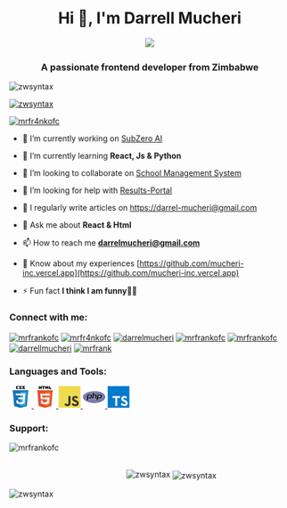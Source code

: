 <h1 align="center">Hi 👋, I'm Darrell Mucheri </h1>
<p align="center">
  <img src="https://i.postimg.cc/zfJQ3900/headmaster1.jpg">
</p>
<h3 align="center">A passionate frontend developer from Zimbabwe</h3>

<p align="left"> <img src="https://komarev.com/ghpvc/?username=zwsyntax&label=Profile%20views&color=0e75b6&style=flat" alt="zwsyntax" /> </p>

<p align="left"> <a href="https://github.com/ryo-ma/github-profile-trophy"><img src="https://github-profile-trophy.vercel.app/?username=zwsyntax" alt="zwsyntax" /></a> </p>

<p align="left"> <a href="https://twitter.com/mrfr4nkofc" target="blank"><img src="https://img.shields.io/twitter/follow/mrfr4nkofc?logo=twitter&style=for-the-badge" alt="mrfr4nkofc" /></a> </p>

- 🔭 I’m currently working on [SubZero AI](https://github.com/ZwSyntax/Subzero-AI)

- 🌱 I’m currently learning **React, Js & Python**

- 👯 I’m looking to collaborate on [School Management System](https://github.com/ZwSyntax/School_Management_DBMS)

- 🤝 I’m looking for help with [Results-Portal](https://github.com/ZwSyntax/Results-Portal)

- 📝 I regularly write articles on [https://darrel-mucheri@gmail.com](https://darrel-mucheri@gmail.com)

- 💬 Ask me about **React & Html**

- 📫 How to reach me **darrelmucheri@gmail.com**

- 📄 Know about my experiences [https://github.com/mucheri-inc.vercel.app](https://github.com/mucheri-inc.vercel.app)

- ⚡ Fun fact **I think I am funny🤣🤙**

<h3 align="left">Connect with me:</h3>
<p align="left">
<a href="https://dev.to/mrfrankofc" target="blank"><img align="center" src="https://raw.githubusercontent.com/rahuldkjain/github-profile-readme-generator/master/src/images/icons/Social/devto.svg" alt="mrfrankofc" height="30" width="40" /></a>
<a href="https://twitter.com/mrfr4nkofc" target="blank"><img align="center" src="https://raw.githubusercontent.com/rahuldkjain/github-profile-readme-generator/master/src/images/icons/Social/twitter.svg" alt="mrfr4nkofc" height="30" width="40" /></a>
<a href="https://linkedin.com/in/darrelmucheri" target="blank"><img align="center" src="https://raw.githubusercontent.com/rahuldkjain/github-profile-readme-generator/master/src/images/icons/Social/linked-in-alt.svg" alt="darrelmucheri" height="30" width="40" /></a>
<a href="https://stackoverflow.com/users/mrfrankofc" target="blank"><img align="center" src="https://raw.githubusercontent.com/rahuldkjain/github-profile-readme-generator/master/src/images/icons/Social/stack-overflow.svg" alt="mrfrankofc" height="30" width="40" /></a>
<a href="https://codesandbox.com/mrfrankofc" target="blank"><img align="center" src="https://raw.githubusercontent.com/rahuldkjain/github-profile-readme-generator/master/src/images/icons/Social/codesandbox.svg" alt="mrfrankofc" height="30" width="40" /></a>
<a href="https://fb.com/darrellmucheri" target="blank"><img align="center" src="https://raw.githubusercontent.com/rahuldkjain/github-profile-readme-generator/master/src/images/icons/Social/facebook.svg" alt="darrellmucheri" height="30" width="40" /></a>
<a href="https://instagram.com/mrfrank" target="blank"><img align="center" src="https://raw.githubusercontent.com/rahuldkjain/github-profile-readme-generator/master/src/images/icons/Social/instagram.svg" alt="mrfrank" height="30" width="40" /></a>
</p>

<h3 align="left">Languages and Tools:</h3>
<p align="left"> <a href="https://www.w3schools.com/css/" target="_blank" rel="noreferrer"> <img src="https://raw.githubusercontent.com/devicons/devicon/master/icons/css3/css3-original-wordmark.svg" alt="css3" width="40" height="40"/> </a> <a href="https://www.w3.org/html/" target="_blank" rel="noreferrer"> <img src="https://raw.githubusercontent.com/devicons/devicon/master/icons/html5/html5-original-wordmark.svg" alt="html5" width="40" height="40"/> </a> <a href="https://developer.mozilla.org/en-US/docs/Web/JavaScript" target="_blank" rel="noreferrer"> <img src="https://raw.githubusercontent.com/devicons/devicon/master/icons/javascript/javascript-original.svg" alt="javascript" width="40" height="40"/> </a> <a href="https://www.php.net" target="_blank" rel="noreferrer"> <img src="https://raw.githubusercontent.com/devicons/devicon/master/icons/php/php-original.svg" alt="php" width="40" height="40"/> </a> <a href="https://www.typescriptlang.org/" target="_blank" rel="noreferrer"> <img src="https://raw.githubusercontent.com/devicons/devicon/master/icons/typescript/typescript-original.svg" alt="typescript" width="40" height="40"/> </a> </p>

<h3 align="left">Support:</h3>
<p><a href="https://www.buymeacoffee.com/mrfrankofc"> <img align="left" src="https://cdn.buymeacoffee.com/buttons/v2/default-yellow.png" height="50" width="210" alt="mrfrankofc" /></a></p><br><br>

<p><img align="left" src="https://github-readme-stats.vercel.app/api/top-langs?username=zwsyntax&show_icons=true&locale=en&layout=compact" alt="zwsyntax" /></p>

<p>&nbsp;<img align="center" src="https://github-readme-stats.vercel.app/api?username=zwsyntax&show_icons=true&locale=en" alt="zwsyntax" /></p>

<p><img align="center" src="https://github-readme-streak-stats.herokuapp.com/?user=zwsyntax&" alt="zwsyntax" /></p>
